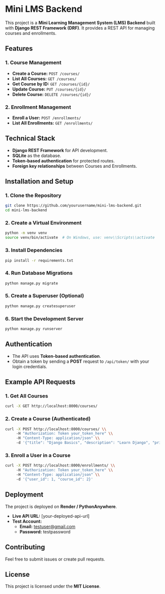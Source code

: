 # Mini LMS Backend

This project is a **Mini Learning Management System (LMS) Backend** built with **Django REST Framework (DRF)**. It provides a REST API for managing courses and enrollments.

## Features

### 1. Course Management

- **Create a Course:** `POST /courses/`
- **List All Courses:** `GET /courses/`
- **Get Course by ID:** `GET /courses/{id}/`
- **Update Course:** `PUT /courses/{id}/`
- **Delete Course:** `DELETE /courses/{id}/`

### 2. Enrollment Management

- **Enroll a User:** `POST /enrollments/`
- **List All Enrollments:** `GET /enrollments/`

## Technical Stack

- **Django REST Framework** for API development.
- **SQLite** as the database.
- **Token-based authentication** for protected routes.
- **Foreign key relationships** between Courses and Enrollments.

## Installation and Setup

### 1. Clone the Repository

```sh
git clone https://github.com/yourusername/mini-lms-backend.git
cd mini-lms-backend
```

### 2. Create a Virtual Environment

```sh
python -m venv venv
source venv/bin/activate  # On Windows, use: venv\\Scripts\\activate
```

### 3. Install Dependencies

```sh
pip install -r requirements.txt
```

### 4. Run Database Migrations

```sh
python manage.py migrate
```

### 5. Create a Superuser (Optional)

```sh
python manage.py createsuperuser
```

### 6. Start the Development Server

```sh
python manage.py runserver
```

## Authentication

- The API uses **Token-based authentication**.
- Obtain a token by sending a **POST** request to `/api/token/` with your login credentials.

## Example API Requests

### 1. Get All Courses

```sh
curl -X GET http://localhost:8000/courses/
```

### 2. Create a Course (Authenticated)

```sh
curl -X POST http://localhost:8000/courses/ \\
     -H "Authorization: Token your_token_here" \\
     -H "Content-Type: application/json" \\
     -d '{"title": "Django Basics", "description": "Learn Django", "price": 20}'
```

### 3. Enroll a User in a Course

```sh
curl -X POST http://localhost:8000/enrollments/ \\
     -H "Authorization: Token your_token_here" \\
     -H "Content-Type: application/json" \\
     -d '{"user_id": 1, "course_id": 2}'
```

## Deployment

The project is deployed on **Render / PythonAnywhere**.

- **Live API URL:** [your-deployed-api-url]
- **Test Account:**
  - **Email:** testuser@gmail.com
  - **Password:** testpassword

## Contributing

Feel free to submit issues or create pull requests.

## License

This project is licensed under the **MIT License**.
